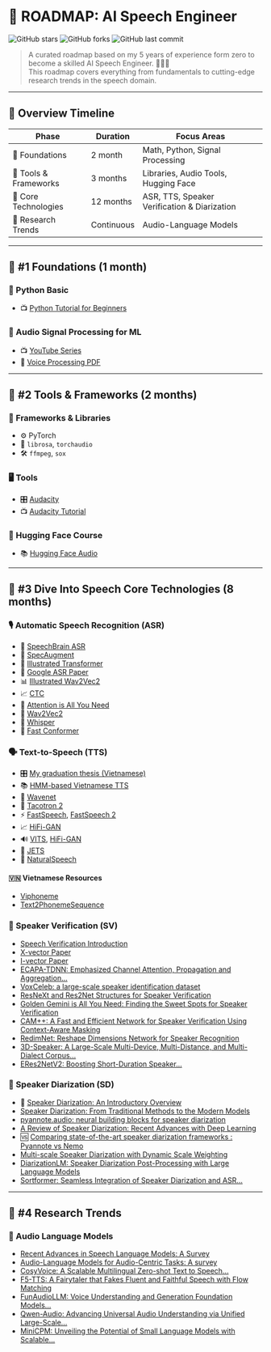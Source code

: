 
# 🥑 ROADMAP: AI Speech Engineer

![GitHub stars](https://img.shields.io/github/stars/leminhnguyen/ai-speech-engineer-roadmap?style=social)
![GitHub forks](https://img.shields.io/github/forks/leminhnguyen/ai-speech-engineer-roadmap?style=social)
![GitHub last commit](https://img.shields.io/github/last-commit/leminhnguyen/ai-speech-engineer-roadmap)

> A curated roadmap based on my 5 years of experience form zero to become a skilled AI Speech Engineer. 🚀👨‍💻  
> This roadmap covers everything from fundamentals to cutting-edge research trends in the speech domain.

---

## 📅 Overview Timeline

| Phase                        | Duration   | Focus Areas                               |
|-----------------------------|------------|-------------------------------------------|
| 🧠 Foundations              | 2 month    | Math, Python, Signal Processing           |
| 💼 Tools & Frameworks       | 3 months   | Libraries, Audio Tools, Hugging Face      |
| 🌱 Core Technologies        | 12 months   | ASR, TTS, Speaker Verification & Diarization |
| 🔬 Research Trends          | Continuous | Audio-Language Models                     |

---

## 🧠 #1 Foundations (1 month)

### 🔹 Python Basic
- 📺 [Python Tutorial for Beginners](https://www.youtube.com/watch?v=YYXdXT2l-Gg&list=PL-osiE80TeTt2d9bfVyTiXJA-UTHn6WwU)

### 🔹 Audio Signal Processing for ML
- 📺 [YouTube Series](https://www.youtube.com/watch?v=iCwMQJnKk2c&list=PL-wATfeyAMNqIee7cH3q1bh4QJFAaeNv0)
- 📄 [Voice Processing PDF](materials/Voice-Processing-for-Machine-Learning.pdf)

---

## 💼 #2 Tools & Frameworks (2 months)

### 🧰 Frameworks & Libraries
- ⚙️ PyTorch
- 🎵 `librosa`, `torchaudio`
- 🛠️ `ffmpeg`, `sox`

### 🖥️ Tools
- 🎛️ [Audacity](https://www.audacityteam.org/)
- 📺 [Audacity Tutorial](https://www.youtube.com/watch?v=vlzOb4OLj94)

### 🤗 Hugging Face Course
- 📚 [Hugging Face Audio](https://huggingface.co/learn/audio-course/en/chapter1/audio_data)

---

## 🌱 #3 Dive Into Speech Core Technologies (8 months)

### 🎙️ Automatic Speech Recognition (ASR)
- 📘 [SpeechBrain ASR](https://speechbrain.readthedocs.io/en/latest/tutorials/tasks/speech-recognition-from-scratch.html)
- 🧪 [SpecAugment](https://blog.research.google/2019/04/specaugment-new-data-augmentation.html)
- 🧠 [Illustrated Transformer](https://jalammar.github.io/illustrated-transformer/)
- 📄 [Google ASR Paper](https://storage.googleapis.com/gweb-research2023-media/pubtools/pdf/509254e34b4c496eb3cfa1c2be1e1b5fc874bee3.pdf)
- 📊 [Illustrated Wav2Vec2](https://jonathanbgn.com/2021/09/30/illustrated-wav2vec-2.html)
- 📈 [CTC](https://distill.pub/2017/ctc/)
- 🌿 [Attention is All You Need](https://arxiv.org/abs/1706.03762)
- 🧾 [Wav2Vec2](https://arxiv.org/abs/2005.08100)
- 🤖 [Whisper](https://arxiv.org/abs/2212.04356)
- 🔐 [Fast Conformer](https://arxiv.org/abs/2305.05084)

### 🗣️ Text-to-Speech (TTS)
- 🎛️ [My graduation thesis (Vietnamese)](materials/graduation-thesis.pdf)
- 📚 [HMM-based Vietnamese TTS](https://theses.hal.science/tel-01260884/document)
- 📘 [Wavenet](https://arxiv.org/abs/1609.03499)
- 🧾 [Tacotron 2](https://arxiv.org/abs/1703.10135)
- ⚡ [FastSpeech](https://arxiv.org/abs/1811.00002), [FastSpeech 2](https://arxiv.org/abs/2006.04558)
- 📈 [HiFi-GAN](https://arxiv.org/abs/2010.05646)
- 🔊 [VITS](https://arxiv.org/abs/2106.06103), [HiFi-GAN](https://arxiv.org/abs/2010.05646)
- 🔐 [JETS](https://arxiv.org/abs/2203.16852)
- 🌿 [NaturalSpeech](https://arxiv.org/abs/2203.16852)

#### 🇻🇳 Vietnamese Resources
- [Viphoneme](https://github.com/v-nhandt21/Viphoneme)
- [Text2PhonemeSequence](https://github.com/thelinhbkhn2014/Text2PhonemeSequence)

### 🔐 Speaker Verification (SV)
- [Speech Verification Introduction](https://maelfabien.github.io/machinelearning/Speech1/#)
- [X-vector Paper](https://danielpovey.com/files/2017_interspeech_embeddings.pdf)
- [I-vector Paper](https://www.sciencedirect.com/science/article/pii/S1877050918314042/pdf)
- [ECAPA-TDNN: Emphasized Channel Attention, Propagation and Aggregation...](https://arxiv.org/abs/2005.07143)
- [VoxCeleb: a large-scale speaker identification dataset](https://arxiv.org/abs/1706.08612)
- [ResNeXt and Res2Net Structures for Speaker Verification](https://arxiv.org/abs/2007.02480)
- [Golden Gemini is All You Need: Finding the Sweet Spots for Speaker Verification](https://arxiv.org/abs/2312.03620)
- [CAM++: A Fast and Efficient Network for Speaker Verification Using Context-Aware Masking](https://arxiv.org/abs/2303.00332)
- [RedimNet: Reshape Dimensions Network for Speaker Recognition](https://arxiv.org/abs/2407.18223)
- [3D-Speaker: A Large-Scale Multi-Device, Multi-Distance, and Multi-Dialect Corpus...](https://arxiv.org/abs/2306.15354)
- [ERes2NetV2: Boosting Short-Duration Speaker...](https://arxiv.org/html/2406.02167v1)

### 👥 Speaker Diarization (SD)
- 📖 [Speaker Diarization: An Introductory Overview](https://lajavaness.medium.com/speaker-diarization-an-introductory-overview-c070a3bfea70)
- [Speaker Diarization: From Traditional Methods to the Modern Models](https://leminhnguyen.github.io/post/speech-research/speaker-diarization/)
- [pyannote.audio: neural building blocks for speaker diarization](https://arxiv.org/abs/1911.01255)
- [A Review of Speaker Diarization: Recent Advances with Deep Learning](https://arxiv.org/abs/2101.09624)
- 🆚 [Comparing state-of-the-art speaker diarization frameworks : Pyannote vs Nemo](https://lajavaness.medium.com/comparing-state-of-the-art-speaker-diarization-frameworks-pyannote-vs-nemo-31a191c6300)
- [Multi-scale Speaker Diarization with Dynamic Scale Weighting](https://arxiv.org/pdf/2203.15974)
- [DiarizationLM: Speaker Diarization Post-Processing with Large Language Models](https://arxiv.org/html/2401.03506v10)
- [Sortformer: Seamless Integration of Speaker Diarization and ASR...](https://arxiv.org/abs/2409.06656)
---

## 🔬 #4 Research Trends

### 🤯 Audio Language Models
- [Recent Advances in Speech Language Models: A Survey](https://arxiv.org/pdf/2410.03751)
- [Audio-Language Models for Audio-Centric Tasks: A survey](https://arxiv.org/pdf/2501.15177)
- [CosyVoice: A Scalable Multilingual Zero-shot Text to Speech...](https://arxiv.org/abs/2407.05407)
- [F5-TTS: A Fairytaler that Fakes Fluent and Faithful Speech with Flow Matching](https://arxiv.org/abs/2410.06885)
- [FunAudioLLM: Voice Understanding and Generation Foundation Models...](https://arxiv.org/html/2407.04051v1)
- [Qwen-Audio: Advancing Universal Audio Understanding via Unified Large-Scale...](https://arxiv.org/abs/2311.07919)
- [MiniCPM: Unveiling the Potential of Small Language Models with Scalable...](https://arxiv.org/abs/2404.06395)
